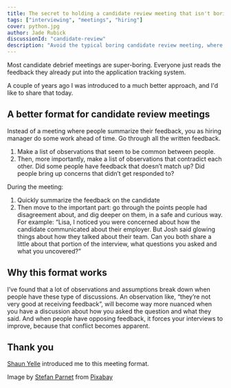 ```yaml
---
title: The secret to holding a candidate review meeting that isn't boring as hell
tags: ["interviewing", "meetings", "hiring"]
cover: python.jpg
author: Jade Rubick
discussionId: "candidate-review"
description: "Avoid the typical boring candidate review meeting, where everyone summarizes their feedback. Instead, use this surprisingly effective approach!"
---
```


Most candidate debrief meetings are super-boring. Everyone just reads the feedback they already put into the application tracking system. 

A couple of years ago I was introduced to a much better approach, and I'd like to share that today.

<re-img src="python.jpg"></re-img>

## A better format for candidate review meetings

Instead of a meeting where people summarize their feedback, you as hiring manager do some work ahead of time. Go through all the written feedback.

1. Make a list of observations that seem to be common between people. 
2. Then, more importantly, make a list of observations that contradict each other. Did some people have feedback that doesn’t match up? Did people bring up concerns that didn’t get responded to?

During the meeting:

1. Quickly summarize the feedback on the candidate
2. Then move to the important part: go through the points people had disagreement about, and dig deeper on them, in a safe and curious way. For example: “Lisa, I noticed you were concerned about how the candidate communicated about their employer. But Josh said glowing things about how they talked about their team. Can you both share a little about that portion of the interview, what questions you asked and what you uncovered?”

## Why this format works

I’ve found that a lot of observations and assumptions break down when people have these type of discussions. An observation like, “they’re not very good at receiving feedback”, will become way more nuanced when you have a discussion about how you asked the question and what they said. And when people have opposing feedback, it forces your interviews to improve, because that conflict becomes apparent. 

## Thank you

[Shaun Yelle](https://www.linkedin.com/in/shaunyelle/) introduced me to this meeting format.

Image by <a href="https://pixabay.com/users/mufbatz3000-23589203/?utm_source=link-attribution&amp;utm_medium=referral&amp;utm_campaign=image&amp;utm_content=7134564">Stefan Parnet</a> from <a href="https://pixabay.com//?utm_source=link-attribution&amp;utm_medium=referral&amp;utm_campaign=image&amp;utm_content=7134564">Pixabay</a>